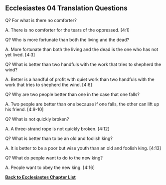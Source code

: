## Ecclesiastes 04 Translation Questions ##

Q? For what is there no comforter?

A. There is no comforter for the tears of the oppressed. [4:1]

Q? Who is more fortunate than both the living and the dead?

A. More fortunate than both the living and the dead is the one who has not yet lived. [4:3]

Q? What is better than two handfuls with the work that tries to shepherd the wind?

A. Better is a handful of profit with quiet work than two handfuls with the work that tries to shepherd the wind. [4:6]

Q? Why are two people better than one in the case that one falls?

A. Two people are better than one because if one falls, the other can lift up his friend. [4:9-10]

Q? What is not quickly broken?

A. A three-strand rope is not quickly broken. [4:12]

Q? What is better than to be an old and foolish king?

A. It is better to be a poor but wise youth than an old and foolish king. [4:13]

Q? What do people want to do to the new king?

A. People want to obey the new king. [4:16]

__[Back to Ecclesiastes Chapter List](./)__

